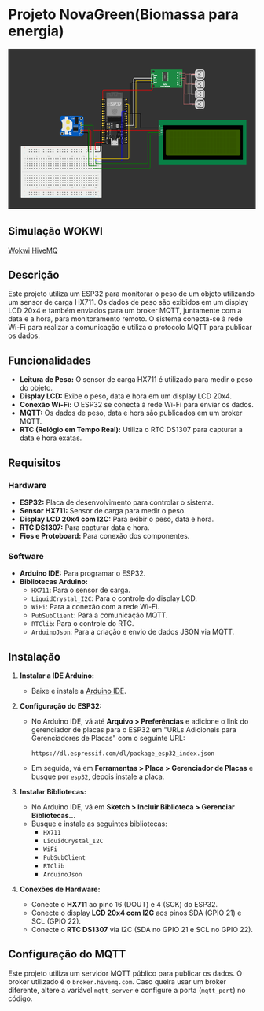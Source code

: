 # Projeto NovaGreen(Biomassa para energia)

![Projeto](./wokwi.png)

## Simulação WOKWI
[Wokwi](https://wokwi.com/projects/414805292834012161)
[HiveMQ](https://www.hivemq.com/demos/websocket-client/)

## Descrição

Este projeto utiliza um ESP32 para monitorar o peso de um objeto utilizando um sensor de carga HX711. Os dados de peso são exibidos em um display LCD 20x4 e também enviados para um broker MQTT, juntamente com a data e a hora, para monitoramento remoto. O sistema conecta-se à rede Wi-Fi para realizar a comunicação e utiliza o protocolo MQTT para publicar os dados.

## Funcionalidades

- **Leitura de Peso:** O sensor de carga HX711 é utilizado para medir o peso do objeto.
- **Display LCD:** Exibe o peso, data e hora em um display LCD 20x4.
- **Conexão Wi-Fi:** O ESP32 se conecta à rede Wi-Fi para enviar os dados.
- **MQTT:** Os dados de peso, data e hora são publicados em um broker MQTT.
- **RTC (Relógio em Tempo Real):** Utiliza o RTC DS1307 para capturar a data e hora exatas.

## Requisitos

### Hardware

- **ESP32:** Placa de desenvolvimento para controlar o sistema.
- **Sensor HX711:** Sensor de carga para medir o peso.
- **Display LCD 20x4 com I2C:** Para exibir o peso, data e hora.
- **RTC DS1307:** Para capturar data e hora.
- **Fios e Protoboard:** Para conexão dos componentes.

### Software

- **Arduino IDE:** Para programar o ESP32.
- **Bibliotecas Arduino:**
  - `HX711`: Para o sensor de carga.
  - `LiquidCrystal_I2C`: Para o controle do display LCD.
  - `WiFi`: Para a conexão com a rede Wi-Fi.
  - `PubSubClient`: Para a comunicação MQTT.
  - `RTClib`: Para o controle do RTC.
  - `ArduinoJson`: Para a criação e envio de dados JSON via MQTT.

## Instalação

1. **Instalar a IDE Arduino:**
   - Baixe e instale a [Arduino IDE](https://www.arduino.cc/en/software).

2. **Configuração do ESP32:**
   - No Arduino IDE, vá até **Arquivo > Preferências** e adicione o link do gerenciador de placas para o ESP32 em "URLs Adicionais para Gerenciadores de Placas" com o seguinte URL:
     ```
     https://dl.espressif.com/dl/package_esp32_index.json
     ```
   - Em seguida, vá em **Ferramentas > Placa > Gerenciador de Placas** e busque por `esp32`, depois instale a placa.

3. **Instalar Bibliotecas:**
   - No Arduino IDE, vá em **Sketch > Incluir Biblioteca > Gerenciar Bibliotecas...**
   - Busque e instale as seguintes bibliotecas:
     - `HX711`
     - `LiquidCrystal_I2C`
     - `WiFi`
     - `PubSubClient`
     - `RTClib`
     - `ArduinoJson`

4. **Conexões de Hardware:**
   - Conecte o **HX711** ao pino 16 (DOUT) e 4 (SCK) do ESP32.
   - Conecte o display **LCD 20x4 com I2C** aos pinos SDA (GPIO 21) e SCL (GPIO 22).
   - Conecte o **RTC DS1307** via I2C (SDA no GPIO 21 e SCL no GPIO 22).

## Configuração do MQTT

Este projeto utiliza um servidor MQTT público para publicar os dados. O broker utilizado é o `broker.hivemq.com`. Caso queira usar um broker diferente, altere a variável `mqtt_server` e configure a porta (`mqtt_port`) no código.
